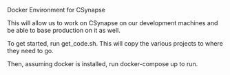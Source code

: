 Docker Environment for CSynapse

This will allow us to work on CSynapse on our development machines and be able to base production on it as well.

To get started, run get_code.sh. This will copy the various projects to where they need to go.

Then, assuming docker is installed, run docker-compose up to run.
